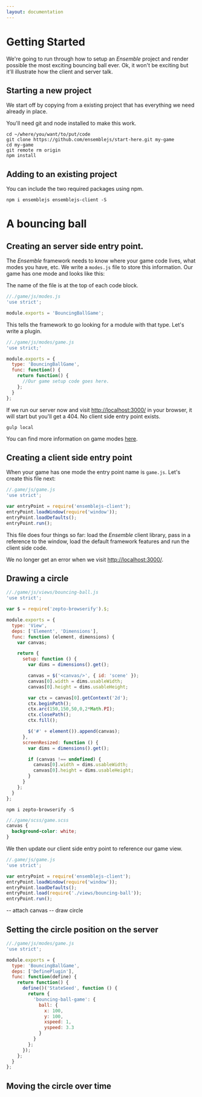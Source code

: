 ```yaml
---
layout: documentation
---
```

# Getting Started
We're going to run through how to setup an *Ensemble* project and render possible the most exciting bouncing ball ever. Ok, it won't be exciting but it'll illustrate how the client and server talk.

## Starting a new project
We start off by copying from a existing project that has everything we need already in place.

You'll need git and node installed to make this work.

~~~shell
cd ~/where/you/want/to/put/code
git clone https://github.com/ensemblejs/start-here.git my-game
cd my-game
git remote rm origin
npm install
~~~

## Adding to an existing project
You can include the two required packages using npm.

~~~shell
npm i ensemblejs ensemblejs-client -S
~~~

# A bouncing ball

## Creating an server side entry point.
The *Ensemble* framework needs to know where your game code lives, what modes you have, etc. We write a `modes.js` file to store this information. Our game has one mode and looks like this:

The name of the file is at the top of each code block.

~~~javascript
//./game/js/modes.js
'use strict';

module.exports = 'BouncingBallGame';
~~~

This tells the framework to go looking for a module with that type. Let's write a plugin.

~~~javascript
//./game/js/modes/game.js
'use strict;'

module.exports = {
  type: 'BouncingBallGame',
  func: function() {
    return function() {
      //Our game setup code goes here.
    };
  }
};
~~~

If we run our server now and visit [http://localhost:3000/](http://localhost:3000/) in your browser, it will start but you'll get a 404. No client side entry point exists.

~~~shell
gulp local
~~~

You can find more information on game modes [here](/website/docs/routes).

## Creating a client side entry point
When your game has one mode the entry point name is `game.js`. Let's create this file next:

~~~javascript
//.game/js/game.js
'use strict';

var entryPoint = require('ensemblejs-client');
entryPoint.loadWindow(require('window'));
entryPoint.loadDefaults();
entryPoint.run();
~~~

This file does four things so far: load the *Ensemble* client library, pass in a reference to the window, load the default framework features and run the client side code.

We no longer get an error when we visit [http://localhost:3000/](http://localhost:3000/).

## Drawing a circle

~~~javascript
//./game/js/views/bouncing-ball.js
'use strict';

var $ = require('zepto-browserify').$;

module.exports = {
  type: 'View',
  deps: ['Element', 'Dimensions'],
  func: function (element, dimensions) {
    var canvas;

    return {
      setup: function () {
        var dims = dimensions().get();

        canvas = $('<canvas/>', { id: 'scene' });
        canvas[0].width = dims.usableWidth;
        canvas[0].height = dims.usableHeight;

        var ctx = canvas[0].getContext('2d');
        ctx.beginPath();
        ctx.arc(150,150,50,0,2*Math.PI);
        ctx.closePath();
        ctx.fill();

        $('#' + element()).append(canvas);
      },
      screenResized: function () {
        var dims = dimensions().get();

        if (canvas !== undefined) {
          canvas[0].width = dims.usableWidth;
          canvas[0].height = dims.usableHeight;
        }
      }
    };
  }
};
~~~

~~~shell
npm i zepto-browserify -S
~~~


~~~scss
//./game/scss/game.scss
canvas {
  background-color: white;
}
~~~

We then update our client side entry point to reference our game view.

~~~javascript
//.game/js/game.js
'use strict';

var entryPoint = require('ensemblejs-client');
entryPoint.loadWindow(require('window'));
entryPoint.loadDefaults();
entryPoint.load(require('./views/bouncing-ball'));
entryPoint.run();
~~~

-- attach canvas
-- draw circle

## Setting the circle position on the server

~~~javascript
//./game/js/modes/game.js
'use strict';

module.exports = {
  type: 'BouncingBallGame',
  deps: ['DefinePlugin'],
  func: function(define) {
    return function() {
      define()('StateSeed', function () {
        return {
          'bouncing-ball-game': {
            ball: {
              x: 100,
              y: 100,
              xspeed: 1,
              yspeed: 3.3
            }
          }
        };
      });
    };
  }
};
~~~



## Moving the circle over time